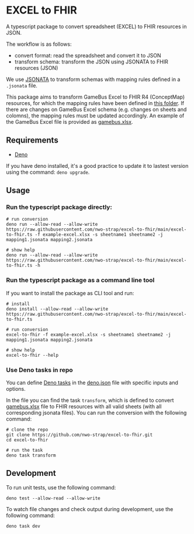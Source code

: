 # EXCEL to FHIR

A typescript package to convert spreadsheet (EXCEL) to FHIR resources in JSON.

The workflow is as follows:

- convert format: read the spreadsheet and convert it to JSON
- transform schema: transform the JSON using JSONATA to FHIR resources (JSON)

We use [JSONATA](https://jsonata.org/) to transform schemas with mapping rules
defined in a `.jsonata` file.

This package aims to transform GameBus Excel to FHIR R4 (ConceptMap) resources,
for which the mapping rules have been defined in [this folder](jsonata). If
there are changes on GameBus Excel schema (e.g. changes on sheets and colomns),
the mapping rules must be updated accordingly. An example of the GameBus Excel
file is provided as [gamebus.xlsx](gamebus.xlsx).

## Requirements

- [Deno](https://docs.deno.com/runtime/manual/getting_started/installation)

If you have deno installed, it's a good practice to update it to lastest version
using the command: `deno upgrade`.

## Usage

### Run the typescript package directly:

```shell
# run conversion
deno run --allow-read --allow-write https://raw.githubusercontent.com/nwo-strap/excel-to-fhir/main/excel-to-fhir.ts -f example-excel.xlsx -s sheetname1 sheetname2 -j mapping1.jsonata mapping2.jsonata

# show help
deno run --allow-read --allow-write https://raw.githubusercontent.com/nwo-strap/excel-to-fhir/main/excel-to-fhir.ts -h
```

### Run the typescript package as a command line tool

If you want to install the package as CLI tool and run:

```shell
# install
deno install --allow-read --allow-write https://raw.githubusercontent.com/nwo-strap/excel-to-fhir/main/excel-to-fhir.ts

# run conversion
excel-to-fhir -f example-excel.xlsx -s sheetname1 sheetname2 -j mapping1.jsonata mapping2.jsonata

# show help
excel-to-fhir --help
```

### Use Deno tasks in repo

You can define
[Deno tasks](https://docs.deno.com/runtime/manual/tools/task_runner) in the
[deno.json](deno.json) file with specific inputs and options.

In the file you can find the task `transform`, which is defined to convert
[gamebus.xlsx](gamebus.xlsx) file to FHIR resources with all valid sheets (with
all corresponding jsonata files). You can run the conversion with the following
command:

```shell
# clone the repo
git clone https://github.com/nwo-strap/excel-to-fhir.git
cd excel-to-fhir

# run the task
deno task transform
```

## Development

To run unit tests, use the following command:

```shell
deno test --allow-read --allow-write
```

To watch file changes and check output during development, use the following
command:

```shell
deno task dev
```
